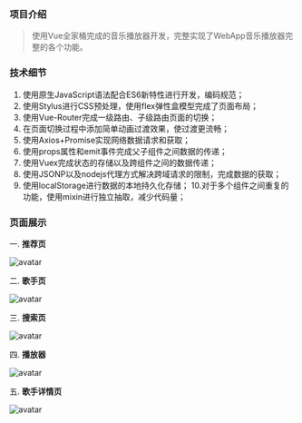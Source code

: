 ### **项目介绍**

> 使用Vue全家桶完成的音乐播放器开发，完整实现了WebApp音乐播放器完整的各个功能。

### **技术细节**
1. 使用原生JavaScript语法配合ES6新特性进行开发，编码规范；
2. 使用Stylus进行CSS预处理，使用flex弹性盒模型完成了页面布局；
3. 使用Vue-Router完成一级路由、子级路由页面的切换；
4. 在页面切换过程中添加简单动画过渡效果，使过渡更流畅；
5. 使用Axios+Promise实现网络数据请求和获取；
6. 使用props属性和emit事件完成父子组件之间数据的传递；
7. 使用Vuex完成状态的存储以及跨组件之间的数据传递；
8. 使用JSONP以及nodejs代理方式解决跨域请求的限制，完成数据的获取；
9. 使用localStorage进行数据的本地持久化存储；
10.对于多个组件之间重复的功能，使用mixin进行独立抽取，减少代码量；

### **页面展示** 
一. **推荐页**

![avatar](https://raw.githubusercontent.com/ygxdxx/Faunus/master/static/img_folder/1.png)

二. **歌手页**

![avatar](https://raw.githubusercontent.com/ygxdxx/Faunus/master/static/img_folder/2.png)

三. **搜索页**

![avatar](https://raw.githubusercontent.com/ygxdxx/Faunus/master/static/img_folder/3.png)

四. **播放器**

![avatar](https://raw.githubusercontent.com/ygxdxx/Faunus/master/static/img_folder/4.png)

五. **歌手详情页**

![avatar](https://raw.githubusercontent.com/ygxdxx/Faunus/master/static/img_folder/5.png)
